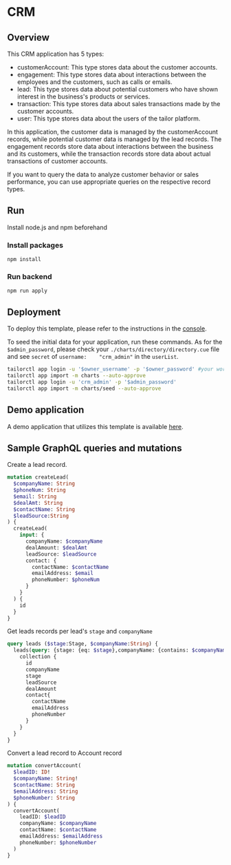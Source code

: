 # CRM

## Overview
This CRM application has 5 types:

- customerAccount: This type stores data about the customer accounts.
- engagement: This type stores data about interactions between the employees and the customers, such as calls or emails.
- lead: This type stores data about potential customers who have shown interest in the business's products or services.
- transaction: This type stores data about sales transactions made by the customer accounts.
- user: This type stores data about the users of the tailor platform.

In this application, the customer data is managed by the customerAccount records, while potential customer data is managed by the lead records.
The engagement records store data about interactions between the business and its customers, while the transaction records store data about actual transactions of customer accounts.

If you want to query the data to analyze customer behavior or sales performance, you can use appropriate queries on the respective record types.

## Run

Install node.js and npm beforehand

### Install packages

```
npm install
```

### Run backend

```
npm run apply
```

## Deployment

To deploy this template, please refer to the instructions in the [console](https://console.tailor.tech/).

To seed the initial data for your application, run these commands.
As for the `$admin_password`, please check your `./charts/directory/directory.cue` file and see `secret` of `username:    "crm_admin"` in the `userList`.
```bash
tailorctl app login -u '$owner_username' -p '$owner_password' #your workspace owner name and password
tailorctl app import -m charts --auto-approve
tailorctl app login -u 'crm_admin' -p '$admin_password'
tailorctl app import -m charts/seed --auto-approve
```

## Demo application

A demo application that utilizes this template is available [here](https://tailorinc.retool.com/embedded/public/ea42df32-d6f6-45c5-84c8-cac994586440).

## Sample GraphQL queries and mutations

Create a lead record.
```graphql
mutation createLead(
  $companyName: String
  $phoneNum: String
  $email: String
  $dealAmt: String
  $contactName: String
  $leadSource:String
) {
  createLead(
    input: {
      companyName: $companyName
      dealAmount: $dealAmt
      leadSource: $leadSource
      contact: {
        contactName: $contactName
        emailAddress: $email
        phoneNumber: $phoneNum
      }
    }
  ) {
    id
  }
}
```

Get leads records per lead's `stage` and `companyName`
```graphql
query leads ($stage:Stage, $companyName:String) {
  leads(query: {stage: {eq: $stage},companyName: {contains: $companyName} } ) {
    collection {
      id
      companyName
      stage
      leadSource
      dealAmount
      contact{
        contactName
        emailAddress
        phoneNumber
      }
    }
  }
}
```

Convert a lead record to Account record
```graphql
mutation convertAccount(
  $leadID: ID!
  $companyName: String!
  $contactName: String
  $emailAddress: String
  $phoneNumber: String
) {
  convertAccount(
    leadID: $leadID
    companyName: $companyName
    contactName: $contactName
    emailAddress: $emailAddress
    phoneNumber: $phoneNumber
  )
}
```
